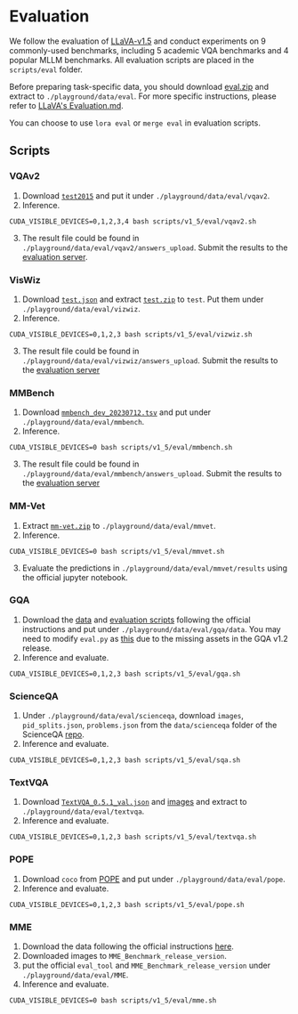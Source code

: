 # Evaluation
We follow the evaluation of [LLaVA-v1.5](https://github.com/haotian-liu/LLaVA/tree/main) and conduct experiments on 9 commonly-used benchmarks, including 5 academic VQA benchmarks and 4 popular MLLM benchmarks. All evaluation scripts are placed in the `scripts/eval` folder. 

Before preparing task-specific data, you should download [eval.zip](https://drive.google.com/file/d/1atZSBBrAX54yYpxtVVW33zFvcnaHeFPy/view?usp=sharing) and extract to `./playground/data/eval`. For more specific instructions, please refer to [LLaVA's Evaluation.md](https://github.com/haotian-liu/LLaVA/blob/main/docs/Evaluation.md). 

You can choose to use `lora eval` or `merge eval` in evaluation scripts.
## Scripts
### VQAv2
1. Download [`test2015`](http://images.cocodataset.org/zips/test2015.zip) and put it under `./playground/data/eval/vqav2`.
2. Inference.
```Shell
CUDA_VISIBLE_DEVICES=0,1,2,3,4 bash scripts/v1_5/eval/vqav2.sh
```
3. The result file could be found in `./playground/data/eval/vqav2/answers_upload`. Submit the results to the [evaluation server](https://eval.ai/web/challenges/challenge-page/830/my-submission).

### VisWiz

1. Download [`test.json`](https://vizwiz.cs.colorado.edu/VizWiz_final/vqa_data/Annotations.zip) and extract [`test.zip`](https://vizwiz.cs.colorado.edu/VizWiz_final/images/test.zip) to `test`. Put them under `./playground/data/eval/vizwiz`.
2. Inference.
```Shell
CUDA_VISIBLE_DEVICES=0,1,2,3 bash scripts/v1_5/eval/vizwiz.sh
```
3. The result file could be found in `./playground/data/eval/vizwiz/answers_upload`. Submit the results to the [evaluation server](https://eval.ai/web/challenges/challenge-page/1911/my-submission)

### MMBench

1. Download [`mmbench_dev_20230712.tsv`](https://download.openmmlab.com/mmclassification/datasets/mmbench/mmbench_dev_20230712.tsv) and put under `./playground/data/eval/mmbench`.
2. Inference.
```Shell
CUDA_VISIBLE_DEVICES=0 bash scripts/v1_5/eval/mmbench.sh
```
3. The result file could be found in `./playground/data/eval/mmbench/answers_upload`. Submit the results to the [evaluation server](https://opencompass.org.cn/leaderboard-multimodal)

### MM-Vet

1. Extract [`mm-vet.zip`](https://github.com/yuweihao/MM-Vet/releases/download/v1/mm-vet.zip) to `./playground/data/eval/mmvet`.
2. Inference.
```Shell
CUDA_VISIBLE_DEVICES=0 bash scripts/v1_5/eval/mmvet.sh
```
3. Evaluate the predictions in `./playground/data/eval/mmvet/results` using the official jupyter notebook.

### GQA

1. Download the [data](https://cs.stanford.edu/people/dorarad/gqa/download.html) and [evaluation scripts](https://cs.stanford.edu/people/dorarad/gqa/evaluate.html) following the official instructions and put under `./playground/data/eval/gqa/data`. You may need to modify `eval.py` as [this](https://gist.github.com/haotian-liu/db6eddc2a984b4cbcc8a7f26fd523187) due to the missing assets in the GQA v1.2 release.
2. Inference and evaluate.
```Shell
CUDA_VISIBLE_DEVICES=0,1,2,3 bash scripts/v1_5/eval/gqa.sh
```

### ScienceQA

1. Under `./playground/data/eval/scienceqa`, download `images`, `pid_splits.json`, `problems.json` from the `data/scienceqa` folder of the ScienceQA [repo](https://github.com/lupantech/ScienceQA).
2. Inference and evaluate.
```Shell
CUDA_VISIBLE_DEVICES=0,1,2,3 bash scripts/v1_5/eval/sqa.sh
```

### TextVQA

1. Download [`TextVQA_0.5.1_val.json`](https://dl.fbaipublicfiles.com/textvqa/data/TextVQA_0.5.1_val.json) and [images](https://dl.fbaipublicfiles.com/textvqa/images/train_val_images.zip) and extract to `./playground/data/eval/textvqa`.
2. Inference and evaluate.
```Shell
CUDA_VISIBLE_DEVICES=0,1,2,3 bash scripts/v1_5/eval/textvqa.sh
```

### POPE

1. Download `coco` from [POPE](https://github.com/AoiDragon/POPE/tree/e3e39262c85a6a83f26cf5094022a782cb0df58d/output/coco) and put under `./playground/data/eval/pope`.
2. Inference and evaluate.
```Shell
CUDA_VISIBLE_DEVICES=0,1,2,3 bash scripts/v1_5/eval/pope.sh
```

### MME

1. Download the data following the official instructions [here](https://github.com/BradyFU/Awesome-Multimodal-Large-Language-Models/tree/Evaluation).
2. Downloaded images to `MME_Benchmark_release_version`.
3. put the official `eval_tool` and `MME_Benchmark_release_version` under `./playground/data/eval/MME`.
4. Inference and evaluate.
```Shell
CUDA_VISIBLE_DEVICES=0 bash scripts/v1_5/eval/mme.sh
```